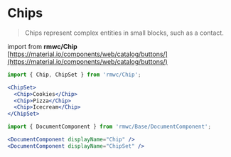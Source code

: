 # Chips

> Chips represent complex entities in small blocks, such as a contact.

import from **rmwc/Chip**  
[https://material.io/components/web/catalog/buttons/](https://material.io/components/web/catalog/buttons/)

```jsx render
import { Chip, ChipSet } from 'rmwc/Chip';

<ChipSet>
  <Chip>Cookies</Chip>
  <Chip>Pizza</Chip>
  <Chip>Icecream</Chip>
</ChipSet>
```

```jsx renderOnly
import { DocumentComponent } from 'rmwc/Base/DocumentComponent';

<DocumentComponent displayName="Chip" />
<DocumentComponent displayName="ChipSet" />
```
